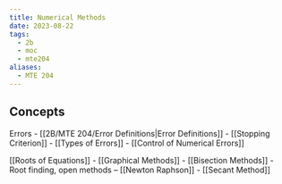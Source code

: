 ```yaml
---
title: Numerical Methods
date: 2023-08-22
tags:
  - 2b
  - moc
  - mte204
aliases:
  - MTE 204
---
```

## Concepts

Errors
	- [[2B/MTE 204/Error Definitions|Error Definitions]]
	- [[Stopping Criterion]]
	- [[Types of Errors]]
	- [[Control of Numerical Errors]]

[[Roots of Equations]]
	- [[Graphical Methods]]
	- [[Bisection Methods]]
	- Root finding, open methods – [[Newton Raphson]]
	- [[Secant Method]]